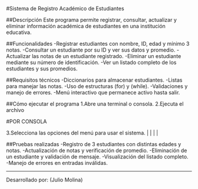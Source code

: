 #Sistema de Registro Académico de Estudiantes

##Descripción
Este programa permite registrar, consultar, actualizar y eliminar información académica de estudiantes en una institución educativa.

##Funcionalidades
-Registrar estudiantes con nombre, ID, edad y mínimo 3 notas.
-Consultar un estudiante por su ID y ver sus datos y promedio.
-Actualizar las notas de un estudiante registrado.
-Eliminar un estudiante mediante su número de identificación.
-Ver un listado completo de los estudiantes y sus promedios.

##Requisitos técnicos
-Diccionarios para almacenar estudiantes.
-Listas para manejar las notas.
-Uso de estructuras (for) y (while).
-Validaciones y manejo de errores.
-Menú interactivo que permanece activo hasta salir.

##Cómo ejecutar el programa
1.Abre una terminal o consola.
2.Ejecuta el archivo

#POR CONSOLA

3.Selecciona las opciones del menú para usar el sistema.
|
|
|
|


##Pruebas realizadas
-Registro de 3 estudiantes con distintas edades y notas.
-Actualización de notas y verificación de promedio.
-Eliminación de un estudiante y validación de mensaje.
-Visualización del listado completo.
-Manejo de errores en entradas inválidas.

---

Desarrollado por: (Julio Molina)
